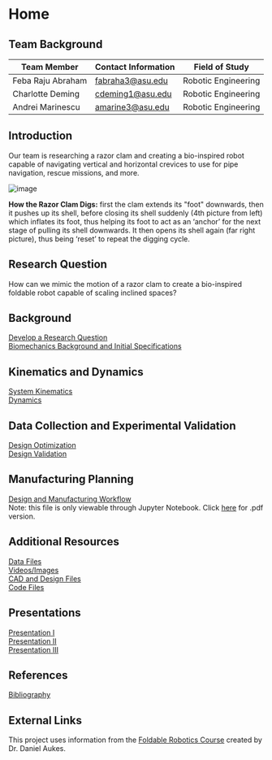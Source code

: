 # Home

## Team Background

|Team Member|Contact Information|Field of Study|
|---|---|---|
|Feba Raju Abraham|fabraha3@asu.edu|Robotic Engineering|
|Charlotte Deming|cdeming1@asu.edu|Robotic Engineering|
|Andrei Marinescu|amarine3@asu.edu|Robotic Engineering|

## Introduction

Our team is researching a razor clam and creating a bio-inspired robot capable of navigating vertical and horizontal crevices to use for pipe navigation, rescue missions, and more.

![image](https://dl0.creation.com/articles/p124/c12446/razor-clam-digs.jpg)

**How the Razor Clam Digs:** first the clam extends its "foot" downwards, then it pushes up its shell, before closing its shell suddenly (4th picture from left) which inflates its foot, thus helping its foot to act as an ‘anchor’ for the next stage of pulling its shell downwards. It then opens its shell again (far right picture), thus being ‘reset’ to repeat the digging cycle.

## Research Question

How can we mimic the motion of a razor clam to create a bio-inspired foldable robot capable of scaling inclined spaces?

## Background

[Develop a Research Question](develop-a-research-question.md)  
[Biomechanics Background and Initial Specifications](biomechanics-background-and-initial-specifications.md) 

## Kinematics and Dynamics

[System Kinematics](https://nbviewer.jupyter.org/url/EGR557-SPR21-Team4.github.io/System_Kinematics.ipynb)  
[Dynamics](https://nbviewer.jupyter.org/url/EGR557-SPR21-Team4.github.io/System_Dynamics.ipynb)

## Data Collection and Experimental Validation

[Design Optimization]()  
[Design Validation](https://nbviewer.jupyter.org/url/EGR557-SPR21-Team4.github.io/Data_Collection_and_Experimental_Validation.ipynb)

## Manufacturing Planning

[Design and Manufacturing Workflow](Design_and_Manufacturing_Workflow.ipynb)  
Note: this file is only viewable through Jupyter Notebook. Click [here](Design_and_Manufacturing_Workflow_pdf.pdf) for .pdf version.

## Additional Resources

[Data Files](Data.zip)  
[Videos/Images](additional_video_images.md)  
[CAD and Design Files](CAD_and_Design_Files.zip)  
[Code Files](Code.zip)

## Presentations

[Presentation I](presentation1.md)  
[Presentation II](presentation2.md)  
[Presentation III](presentation3.md)

## References

[Bibliography](references.md)

## External Links

This project uses information from the [Foldable Robotics Course](https://egr557.github.io/) created by Dr. Daniel Aukes.
